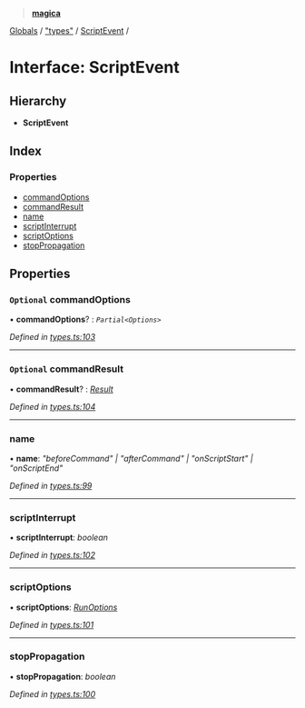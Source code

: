 > **[magica](../README.md)**

[Globals](../README.md) / ["types"](../modules/_types_.md) / [ScriptEvent](_types_.scriptevent.md) /

# Interface: ScriptEvent

## Hierarchy

* **ScriptEvent**

## Index

### Properties

* [commandOptions](_types_.scriptevent.md#optional-commandoptions)
* [commandResult](_types_.scriptevent.md#optional-commandresult)
* [name](_types_.scriptevent.md#name)
* [scriptInterrupt](_types_.scriptevent.md#scriptinterrupt)
* [scriptOptions](_types_.scriptevent.md#scriptoptions)
* [stopPropagation](_types_.scriptevent.md#stoppropagation)

## Properties

### `Optional` commandOptions

• **commandOptions**? : *`Partial<Options>`*

*Defined in [types.ts:103](https://github.com/cancerberoSgx/magica/blob/cc2de79/src/types.ts#L103)*

___

### `Optional` commandResult

• **commandResult**? : *[Result](_types_.result.md)*

*Defined in [types.ts:104](https://github.com/cancerberoSgx/magica/blob/cc2de79/src/types.ts#L104)*

___

###  name

• **name**: *"beforeCommand" | "afterCommand" | "onScriptStart" | "onScriptEnd"*

*Defined in [types.ts:99](https://github.com/cancerberoSgx/magica/blob/cc2de79/src/types.ts#L99)*

___

###  scriptInterrupt

• **scriptInterrupt**: *boolean*

*Defined in [types.ts:102](https://github.com/cancerberoSgx/magica/blob/cc2de79/src/types.ts#L102)*

___

###  scriptOptions

• **scriptOptions**: *[RunOptions](_types_.runoptions.md)*

*Defined in [types.ts:101](https://github.com/cancerberoSgx/magica/blob/cc2de79/src/types.ts#L101)*

___

###  stopPropagation

• **stopPropagation**: *boolean*

*Defined in [types.ts:100](https://github.com/cancerberoSgx/magica/blob/cc2de79/src/types.ts#L100)*